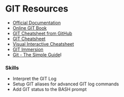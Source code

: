 # GIT Resources

- [Official Documentation](http://git-scm.com/documentation)
- [Online GIT Book](http://git-scm.com/book/en/v2)
- [GIT Cheatsheet from GitHub](https://education.github.com/git-cheat-sheet-education.pdf)
- [GIT Cheatsheet](http://www.cheat-sheets.org/saved-copy/git-cheat-sheet.pdf)
- [Visual Interactive Cheatsheet](http://ndpsoftware.com/git-cheatsheet.html#loc=workspace;)
- [GIT Immersion](http://gitimmersion.com/)
- [Git - The Simple Guide](http://rogerdudler.github.io/git-guide/)I

### Skills
* Interpret the GIT Log
* Setup GIT aliases for advanced GIT log commands
* Add GIT status to the BASH prompt
